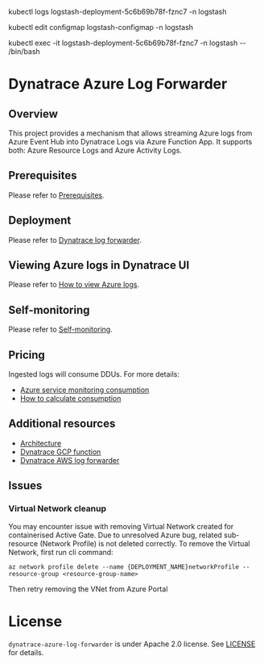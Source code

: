kubectl logs logstash-deployment-5c6b69b78f-fznc7 -n logstash

kubectl edit configmap logstash-configmap -n logstash

kubectl exec -it logstash-deployment-5c6b69b78f-fznc7 -n logstash -- /bin/bash


# Dynatrace Azure Log Forwarder
## Overview
 This project provides a mechanism that allows streaming Azure logs from Azure Event Hub into Dynatrace Logs via Azure Function App. It supports both: Azure Resource Logs and Azure Activity Logs.


## Prerequisites
Please refer to [Prerequisites](https://www.dynatrace.com/support/help/shortlink/azure-log-fwd#prerequisites-).
 
## Deployment
Please refer  to [Dynatrace log forwarder](https://www.dynatrace.com/support/help/shortlink/azure-log-fwd).

## Viewing Azure logs in Dynatrace UI
Please refer to [How to view Azure logs](https://www.dynatrace.com/support/help/shortlink/azure-log-fwd#view-azure-logs).

## Self-monitoring
Please refer to [Self-monitoring](https://www.dynatrace.com/support/help/shortlink/azure-log-fwd#self-monitoring-optional).

## Pricing
 Ingested logs will consume DDUs. For more details: 
  - [Azure service monitoring consumption](https://www.dynatrace.com/support/help/reference/monitoring-consumption-calculation/#expand-azure-service-monitoring-consumption-103)
  - [How to calculate consumption](https://www.dynatrace.com/support/help/reference/monitoring-consumption-calculation/log-monitoring-consumption/)

## Additional resources
- [Architecture](Architecture.md)
- [Dynatrace GCP function](https://github.com/dynatrace-oss/dynatrace-gcp-function)
- [Dynatrace AWS log forwarder](https://github.com/dynatrace-oss/dynatrace-aws-log-forwarder)

## Issues 
### Virtual Network cleanup

You may encounter issue with removing Virtual Network created for containerised Active Gate. Due to unresolved Azure bug, related sub-resource (Network Profile) is not deleted correctly. To remove the Virtual Network, first run cli command:

```shell script
az network profile delete --name {DEPLOYMENT_NAME}networkProfile --resource-group <resource-group-name>
```

Then retry removing the VNet from Azure Portal



# License

`dynatrace-azure-log-forwarder` is under Apache 2.0 license. See [LICENSE](LICENSE.md) for details.
